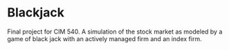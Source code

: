 # Blackjack

Final project for CIM 540. A simulation of the stock market as modeled by a game of black jack with an actively managed firm and an index firm.
